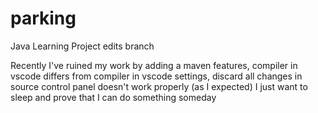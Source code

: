 # parking
Java Learning Project
edits branch

Recently I've ruined my work by adding a maven features, compiler in vscode differs from compiler in vscode settings, discard all changes in source control panel
doesn't work properly (as I expected)
I just want to sleep and prove that I can do something someday
